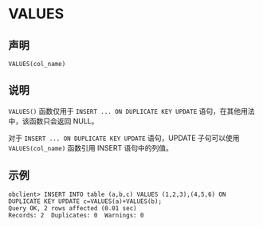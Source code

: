 VALUES
===========================



声明
-----------------------

```unknow
VALUES(col_name)
```



说明
-----------------------

`VALUES()` 函数仅用于 `INSERT ... ON DUPLICATE KEY UPDATE` 语句，在其他用法中，该函数只会返回 NULL。

对于 `INSERT ... ON DUPLICATE KEY UPDATE` 语句，UPDATE 子句可以使用 `VALUES(col_name)` 函数引用 INSERT 语句中的列值。

示例
-----------------------

```unknow
obclient> INSERT INTO table (a,b,c) VALUES (1,2,3),(4,5,6) ON DUPLICATE KEY UPDATE c=VALUES(a)+VALUES(b);
Query OK, 2 rows affected (0.01 sec)
Records: 2  Duplicates: 0  Warnings: 0
```
